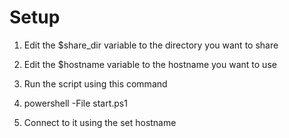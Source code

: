 # Setup
1. Edit the $share_dir variable to the directory you want to share

2. Edit the $hostname variable to the hostname you want to use

3. Run the script using this command

4. powershell -File start.ps1

5. Connect to it using the set hostname
